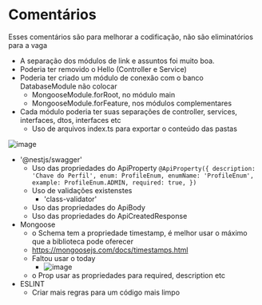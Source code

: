 # Comentários
Esses comentários são para melhorar a codificação, não são eliminatórios para a vaga

- A separação dos módulos de link e assuntos foi muito boa.
- Poderia ter removido o Hello (Controller e Service)
- Poderia ter criado um módulo de conexão com o banco DatabaseModule não colocar
    - MongooseModule.forRoot, no módulo main
    - MongooseModule.forFeature, nos módulos complementares
- Cada módulo poderia ter suas separações de controller, services, interfaces, dtos, interfaces etc
    - Uso de arquivos index.ts para exportar o conteúdo das pastas

![image](https://github.com/user-attachments/assets/40f16458-ceaa-4e14-a1e8-d0173067227a)
- '@nestjs/swagger'
    - Uso das propriedades do ApiProperty
`
@ApiProperty({
    description: 'Chave do Perfil',
    enum: ProfileEnum,
    enumName: 'ProfileEnum',
    example: ProfileEnum.ADMIN,
    required: true,
  })
`
    - Uso de validações existenstes
        - 'class-validator'
    - Uso das propriedades do ApiBody
    - Uso das propriedades do ApiCreatedResponse
- Mongoose
    - o Schema tem a propriedade timestamp, é melhor usar o máximo que a biblioteca pode oferecer
    - https://mongoosejs.com/docs/timestamps.html
    - Faltou usar o today
        - ![image](https://github.com/user-attachments/assets/1f832420-548c-4439-8ab0-7cea8df78aa5)
    - o Prop usar as propriedades para required, description etc
- ESLINT
    - Criar mais regras para um código mais limpo  
